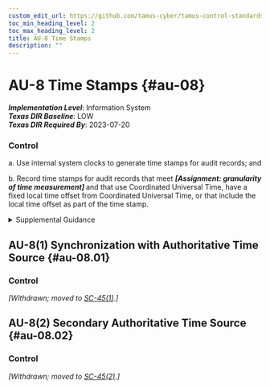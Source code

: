 ```yaml
---
custom_edit_url: https://github.com/tamus-cyber/tamus-control-standards/tree/main/content/tamus.edu/TAMUS_profile.yaml
toc_min_heading_level: 2
toc_max_heading_level: 2
title: AU-8 Time Stamps
description: ""
---
```


# AU-8 Time Stamps {#au-08}

_**Implementation Level**_: Information System\
_**Texas DIR Baseline**_: LOW\
_**Texas DIR Required By**_: 2023-07-20

### Control



a. Use internal system clocks to generate time stamps for audit records; and

b. Record time stamps for audit records that meet <strong title="au-08_odp"> <em>[Assignment: granularity of time measurement]</em> </strong> and that use Coordinated Universal Time, have a fixed local time offset from Coordinated Universal Time, or that include the local time offset as part of the time stamp.


<details><summary>Supplemental Guidance</summary>Time stamps generated by the system include date and time. Time is commonly expressed in Coordinated Universal Time (UTC), a modern continuation of Greenwich Mean Time (GMT), or local time with an offset from UTC. Granularity of time measurements refers to the degree of synchronization between system clocks and reference clocks (e.g., clocks synchronizing within hundreds of milliseconds or tens of milliseconds). Organizations may define different time granularities for different system components. Time service can be critical to other security capabilities such as access control and identification and authentication, depending on the nature of the mechanisms used to support those capabilities.</details>


## AU-8(1) Synchronization with Authoritative Time Source {#au-08.01}

### Control

<em>[Withdrawn; moved to [SC-45(1)](/catalog/sc/sc-45#sc-45.01).]</em>



## AU-8(2) Secondary Authoritative Time Source {#au-08.02}

### Control

<em>[Withdrawn; moved to [SC-45(2)](/catalog/sc/sc-45#sc-45.02).]</em>

